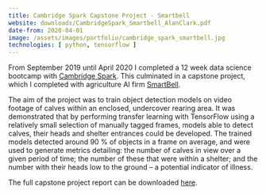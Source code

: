 ```yaml
---
title: Cambridge Spark Capstone Project - Smartbell
website: downloads/CambridgeSpark_Smartbell_AlanClark.pdf
date-from: 2020-04-01
image: /assets/images/portfolio/cambridge_spark_smartbell.jpg
technologies: [ python, tensorflow ]
---
```


From September 2019 until April 2020 I completed a 12 week data science bootcamp with [Cambridge Spark](https://cambridgespark.com/).
This culminated in a capstone project, which I completed with agriculture AI firm [SmartBell](http://www.smartbell.io/).

The aim of the project was to train object detection models on video footage of calves within an enclosed, undercover rearing area.
It was demonstrated that by performing transfer learning with TensorFlow using a relatively small selection of manually tagged frames, models able to detect calves, their heads and shelter entrances could be developed.
The trained models detected around 90 % of objects in a frame on average, and were used to generate metrics detailing: the number of calves in view over a given period of time; the number of these that were within a shelter; and the number with their heads low to the ground – a potential indicator of illness.

The full capstone project report can be downloaded [here](downloads/CambridgeSpark_Smartbell_AlanClark.pdf).
